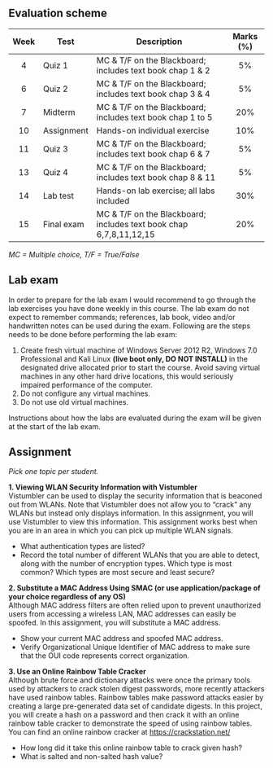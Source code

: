 ## Evaluation scheme 
| Week | Test          | Description                                                        |Marks (%)
|:----:| ------------- |--------------------------------------------------------------------|:-------:
| 4    | Quiz 1        | MC & T/F on the Blackboard; includes text book chap 1 & 2          | 5%
| 6    | Quiz 2        | MC & T/F on the Blackboard; includes text book chap 3 & 4          | 5%  
| 7    | Midterm       | MC & T/F on the Blackboard; includes text book chap 1 to 5         | 20%
| 10   | Assignment    | Hands-on individual exercise                                       | 10%
| 11   | Quiz 3        | MC & T/F on the Blackboard; includes text book chap 6 & 7          | 5%
| 13   | Quiz 4        | MC & T/F on the Blackboard; includes text book chap 8 & 11         | 5%
| 14   | Lab test      | Hands-on lab exercise; all labs included                           | 30%
| 15   | Final exam    | MC & T/F on the Blackboard; includes text book chap 6,7,8,11,12,15 | 20%

*MC = Multiple choice, T/F = True/False*

## Lab exam
In order to prepare for the lab exam I would recommend to go through the lab exercises you have done weekly in this course. The lab exam do not expect to remember commands; references, lab book, video and/or handwritten notes can be used during the exam. Following are the steps needs to be done before performing the lab exam:  
1. Create fresh virtual machine of Windows Server 2012 R2, Windows 7.0 Professional and Kali Linux **(live boot only, DO NOT INSTALL)** in the designated drive allocated prior to start the course. Avoid saving virtual machines in any other hard drive locations, this would seriously impaired performance of the computer.  
2. Do not configure any virtual machines.  
3. Do not use old virtual machines.  

Instructions about how the labs are evaluated during the exam will be given at the start of the lab exam.

## Assignment
*Pick one topic per student.*  

**1. Viewing WLAN Security Information with Vistumbler**  
Vistumbler can be used to display the security information that is beaconed out from WLANs. Note that Vistumbler does not allow you to “crack” any WLANs but instead only displays information. In this assignment, you will use Vistumbler to view this information. This assignment works best when you are in an area in which you can pick up multiple WLAN signals.  
  * What authentication types are listed?  
  * Record the total number of different WLANs that you are able to detect, along with the number of encryption types. Which type is most common? Which types are most secure and least secure?  
  
**2.  Substitute a MAC Address Using SMAC (or use application/package of your choice regardless of any OS)**  
Although MAC address filters are often relied upon to prevent unauthorized users from accessing a wireless LAN, MAC addresses can easily be spoofed. In this assignment, you will substitute a MAC address.  
 * Show your current MAC address and spoofed MAC address.  
 * Verify Organizational Unique Identifier of MAC address to make sure that the OUI code represents correct organization.  
 
**3. Use an Online Rainbow Table Cracker**  
Although brute force and dictionary attacks were once the primary tools used by attackers to crack stolen digest passwords, more recently attackers have used rainbow tables. Rainbow tables make password attacks easier by creating a large pre-generated data set of candidate digests. In this project, you will create a hash on a password and then crack it with an online rainbow table cracker to demonstrate the speed of using rainbow tables. You can find an online rainbow cracker at https://crackstation.net/  
 * How long did it take this online rainbow table to crack given hash?
 * What is salted and non-salted hash value?
